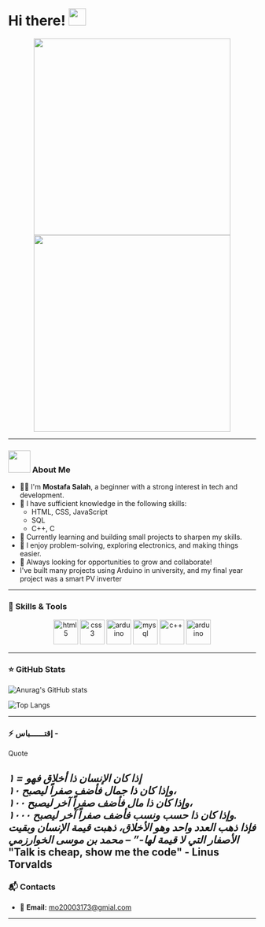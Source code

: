 # Hi there! <img src="https://github.com/TheDudeThatCode/TheDudeThatCode/blob/master/Assets/Hi.gif" width="35" />

<div align="center">
  <img src="https://media.giphy.com/media/qgQUggAC3Pfv687qPC/giphy.gif" width="400" />
</div>
<div align="center">
  <img src="https://i.gifer.com/4Cb2.gif" width="400" />
</div>

---

### <img src="https://github.com/TheDudeThatCode/TheDudeThatCode/blob/master/Assets/Developer.gif" width="45" /> About Me

- 🧑‍💻 I'm **Mostafa Salah**, a beginner with a strong interest in tech and development.
- 📘 I have sufficient knowledge in the following skills:
  - HTML, CSS, JavaScript
  - SQL
  - C++, C
- 🔧 Currently learning and building small projects to sharpen my skills.
- 💬 I enjoy problem-solving, exploring electronics, and making things easier.
- 🌱 Always looking for opportunities to grow and collaborate!
- I've built many projects using Arduino in university, and my final year project was a smart PV inverter 

---

### 🧠 Skills & Tools

<p align="center">
  <img src="https://www.vectorlogo.zone/logos/w3_html5/w3_html5-icon.svg" alt="html5" width="50" height="50"/>
  <img src="https://www.vectorlogo.zone/logos/w3_css/w3_css-icon.svg" alt="css3" width="50" height="50"/>
   <img src="https://www.vectorlogo.zone/logos/javascript/javascript-icon.svg" alt="arduino" width="50" height="50"/>
  <img src="https://www.vectorlogo.zone/logos/mysql/mysql-icon.svg" alt="mysql" width="50" height="50"/>
  <img src="https://cdn.worldvectorlogo.com/logos/c.svg" alt="c++" width="50" height="50"/>
  <img src="https://www.vectorlogo.zone/logos/arduino/arduino-icon.svg" alt="arduino" width="50" height="50"/>
</p>

---

### ⭐ GitHub Stats

![Anurag's GitHub stats](https://github-readme-stats.vercel.app/api?username=MostafaSalah220&show_icons=true&theme=radical)

![Top Langs](https://github-readme-stats.vercel.app/api/top-langs/?username=MostafaSalah220&hide_progress=true)



---

### ⚡ إقتــــــباس - 
Quote 

<i>إذا كان الإنسان ذا أخلاق فهو = ١<br>
وإذا كان ذا جمال فأضف صفراً ليصبح ١٠،<br>
وإذا كان ذا مال فأضف صفراً آخر ليصبح ١٠٠،<br>
وإذا كان ذا حسب ونسب فأضف صفراً آخر ليصبح ١٠٠٠.<br>
فإذا ذهب العدد واحد وهو الأخلاق، ذهبت قيمة الإنسان وبقيت الأصفار التي لا قيمة لها-” <strong>– محمد بن موسى الخوارزمي</strong></i>
"Talk is cheap, show me the code" - Linus Torvalds
---

### 📬 Contacts

- 📧 **Email:** mo20003173@gmial.com

---
